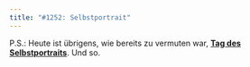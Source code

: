 ```yaml
---
title: "#1252: Selbstportrait"
---
```


P.S.: Heute ist übrigens, wie bereits zu vermuten war, <a href="http://www.fonflatter.de/dateien/kalender_fonflatter_2009.pdf"><strong>Tag des Selbstportraits</strong></a>. Und so.

